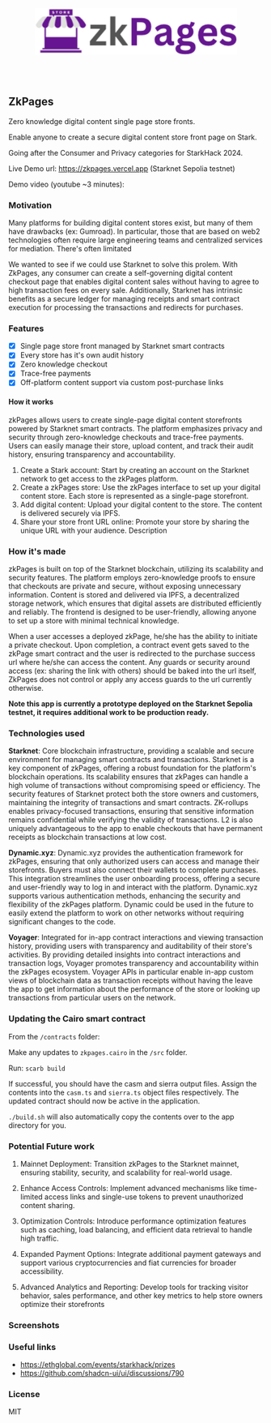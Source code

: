 <p align='center'>
  <img src="./public/logo.png" width="400px" />
</p>

<br/>
<br/>

ZkPages
---

Zero knowledge digital content single page store fronts.

Enable anyone to create a secure digital content store front page on Stark.

Going after the Consumer and Privacy categories for StarkHack 2024.

Live Demo url: https://zkpages.vercel.app (Starknet Sepolia testnet)

Demo video (youtube ~3 minutes):

### Motivation

Many platforms for building digital content stores exist, but many of them have drawbacks (ex: Gumroad). In particular, those that are based on web2 technologies often require large engineering teams and centralized services for mediation. There's often limitated 

We wanted to see if we could use Starknet to solve this prolem. With ZkPages, any consumer can create a self-governing digital content checkout page that enables digital content sales without having to agree to high transaction fees on every sale. Additionally, Starknet has intrinsic benefits as a secure ledger for managing receipts and smart contract execution for processing the transactions and redirects for purchases.


### Features

- [x] Single page store front managed by Starknet smart contracts
- [x] Every store has it's own audit history
- [x] Zero knowledge checkout
- [x] Trace-free payments
- [x] Off-platform content support via custom post-purchase links

#### How it works

zkPages allows users to create single-page digital content storefronts powered by Starknet smart contracts. The platform emphasizes privacy and security through zero-knowledge checkouts and trace-free payments. Users can easily manage their store, upload content, and track their audit history, ensuring transparency and accountability.

1. Create a Stark account: Start by creating an account on the Starknet network to get access to the zkPages platform.
2. Create a zkPages store: Use the zkPages interface to set up your digital content store. Each store is represented as a single-page storefront.
3. Add digital content: Upload your digital content to the store. The content is delivered securely via IPFS.
4. Share your store front URL online: Promote your store by sharing the unique URL with your audience.
Description

### How it's made

zkPages is built on top of the Starknet blockchain, utilizing its scalability and security features. The platform employs zero-knowledge proofs to ensure that checkouts are private and secure, without exposing unnecessary information. Content is stored and delivered via IPFS, a decentralized storage network, which ensures that digital assets are distributed efficiently and reliably. The frontend is designed to be user-friendly, allowing anyone to set up a store with minimal technical knowledge.

When a user accesses a deployed zkPage, he/she has the ability to initiate a private checkout. Upon completion, a contract event gets saved to the zkPage smart contract and the user is redirected to the purchase success url where he/she can access the content. Any guards or security around access (ex: sharing the link with others) should be baked into the url itself, ZkPages does not control or apply any access guards to the url currently otherwise.

<b>Note this app is currently a prototype deployed on the Starknet Sepolia testnet, it requires additional work to be production ready.</b>

### Technologies used

**Starknet**: Core blockchain infrastructure, providing a scalable and secure environment for managing smart contracts and transactions. Starknet is a key component of zkPages, offering a robust foundation for the platform's blockchain operations. Its scalability ensures that zkPages can handle a high volume of transactions without compromising speed or efficiency. The security features of Starknet protect both the store owners and customers, maintaining the integrity of transactions and smart contracts. ZK-rollups enables privacy-focused transactions, ensuring that sensitive information remains confidential while verifying the validity of transactions. L2 is also uniquely advantageous to the app to enable checkouts that have permanent receipts as blockchain transactions at low cost.

**Dynamic.xyz**: Dynamic.xyz provides the authentication framework for zkPages, ensuring that only authorized users can access and manage their storefronts. Buyers must also connect their wallets to complete purchases. This integration streamlines the user onboarding process, offering a secure and user-friendly way to log in and interact with the platform. Dynamic.xyz supports various authentication methods, enhancing the security and flexibility of the zkPages platform. Dynamic could be used in the future to easily extend the platform to work on other networks without requiring significant changes to the code.

**Voyager**: Integrated for in-app contract interactions and viewing transaction history, providing users with transparency and auditability of their store's activities. By providing detailed insights into contract interactions and transaction logs, Voyager promotes transparency and accountability within the zkPages ecosystem. Voyager APIs in particular enable in-app custom views of blockchain data as transaction receipts without having the leave the app to get information about the performance of the store or looking up transactions from particular users on the network.


### Updating the Cairo smart contract

From the `/contracts` folder:

Make any updates to `zkpages.cairo` in the `/src` folder.

Run: `scarb build`

If successful, you should have the casm and sierra output files. Assign the contents into the `casm.ts` and `sierra.ts` object files respectively. The updated contract should now be active in the application.

`./build.sh` will also automatically copy the contents over to the app directory for you.

### Potential Future work

1. Mainnet Deployment: Transition zkPages to the Starknet mainnet, ensuring stability, security, and scalability for real-world usage.

2. Enhance Access Controls: Implement advanced mechanisms like time-limited access links and single-use tokens to prevent unauthorized content sharing.

3. Optimization Controls: Introduce performance optimization features such as caching, load balancing, and efficient data retrieval to handle high traffic.

4. Expanded Payment Options: Integrate additional payment gateways and support various cryptocurrencies and fiat currencies for broader accessibility.

5. Advanced Analytics and Reporting: Develop tools for tracking visitor behavior, sales performance, and other key metrics to help store owners optimize their storefronts


### Screenshots


### Useful links

* https://ethglobal.com/events/starkhack/prizes
* https://github.com/shadcn-ui/ui/discussions/790

### License

MIT



